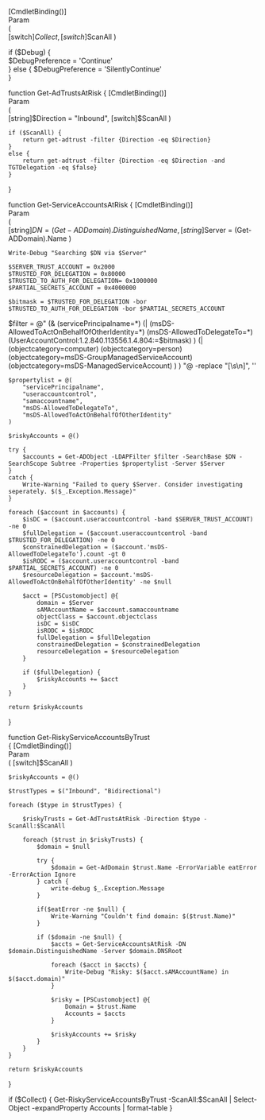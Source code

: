[CmdletBinding()]  
Param  
(  
    [switch]$Collect, 
    [switch]$ScanAll 
) 
 
if ($Debug) {  
    $DebugPreference = 'Continue'  
} 
else { 
    $DebugPreference = 'SilentlyContinue'  
} 

function Get-AdTrustsAtRisk 
{ 
    [CmdletBinding()]  
    Param  
    (  
        [string]$Direction = "Inbound", 
        [switch]$ScanAll 
    ) 
 
    if ($ScanAll) { 
        return get-adtrust -filter {Direction -eq $Direction} 
    } 
    else { 
        return get-adtrust -filter {Direction -eq $Direction -and TGTDelegation -eq $false} 
    } 
} 
 
function Get-ServiceAccountsAtRisk 
{ 
    [CmdletBinding()]  
    Param  
    (  
        [string]$DN = (Get-ADDomain).DistinguishedName, 
        [string]$Server = (Get-ADDomain).Name 
    ) 
 
    Write-Debug "Searching $DN via $Server" 
 
    $SERVER_TRUST_ACCOUNT = 0x2000  
    $TRUSTED_FOR_DELEGATION = 0x80000  
    $TRUSTED_TO_AUTH_FOR_DELEGATION= 0x1000000  
    $PARTIAL_SECRETS_ACCOUNT = 0x4000000    
 
    $bitmask = $TRUSTED_FOR_DELEGATION -bor $TRUSTED_TO_AUTH_FOR_DELEGATION -bor $PARTIAL_SECRETS_ACCOUNT  
  
$filter = @"  
(& 
  (servicePrincipalname=*) 
  (| 
    (msDS-AllowedToActOnBehalfOfOtherIdentity=*) 
    (msDS-AllowedToDelegateTo=*) 
    (UserAccountControl:1.2.840.113556.1.4.804:=$bitmask) 
  ) 
  (| 
    (objectcategory=computer) 
    (objectcategory=person) 
    (objectcategory=msDS-GroupManagedServiceAccount) 
    (objectcategory=msDS-ManagedServiceAccount) 
  ) 
) 
"@ -replace "[\s\n]", ''  
  
    $propertylist = @(  
        "servicePrincipalname",   
        "useraccountcontrol",   
        "samaccountname",   
        "msDS-AllowedToDelegateTo",   
        "msDS-AllowedToActOnBehalfOfOtherIdentity"  
    )  
 
    $riskyAccounts = @() 
 
    try { 
        $accounts = Get-ADObject -LDAPFilter $filter -SearchBase $DN -SearchScope Subtree -Properties $propertylist -Server $Server 
    } 
    catch { 
        Write-Warning "Failed to query $Server. Consider investigating seperately. $($_.Exception.Message)" 
    } 
              
    foreach ($account in $accounts) {  
        $isDC = ($account.useraccountcontrol -band $SERVER_TRUST_ACCOUNT) -ne 0  
        $fullDelegation = ($account.useraccountcontrol -band $TRUSTED_FOR_DELEGATION) -ne 0  
        $constrainedDelegation = ($account.'msDS-AllowedToDelegateTo').count -gt 0  
        $isRODC = ($account.useraccountcontrol -band $PARTIAL_SECRETS_ACCOUNT) -ne 0  
        $resourceDelegation = $account.'msDS-AllowedToActOnBehalfOfOtherIdentity' -ne $null  
      
        $acct = [PSCustomobject] @{  
            domain = $Server 
            sAMAccountName = $account.samaccountname  
            objectClass = $account.objectclass          
            isDC = $isDC  
            isRODC = $isRODC  
            fullDelegation = $fullDelegation  
            constrainedDelegation = $constrainedDelegation  
            resourceDelegation = $resourceDelegation  
        }  
 
        if ($fullDelegation) {  
            $riskyAccounts += $acct    
        } 
    }  
 
    return $riskyAccounts 
} 
 
function Get-RiskyServiceAccountsByTrust  
{ 
    [CmdletBinding()]  
    Param  
    ( 
        [switch]$ScanAll 
    ) 
     
    $riskyAccounts = @() 
 
    $trustTypes = $("Inbound", "Bidirectional") 
 
    foreach ($type in $trustTypes) { 
 
        $riskyTrusts = Get-AdTrustsAtRisk -Direction $type -ScanAll:$ScanAll 
 
        foreach ($trust in $riskyTrusts) { 
            $domain = $null 
     
            try { 
                $domain = Get-AdDomain $trust.Name -ErrorVariable eatError -ErrorAction Ignore 
            } catch { 
                write-debug $_.Exception.Message 
            } 
 
            if($eatError -ne $null) { 
                Write-Warning "Couldn't find domain: $($trust.Name)" 
            } 
 
            if ($domain -ne $null) { 
                $accts = Get-ServiceAccountsAtRisk -DN $domain.DistinguishedName -Server $domain.DNSRoot 
 
                foreach ($acct in $accts) { 
                    Write-Debug "Risky: $($acct.sAMAccountName) in $($acct.domain)" 
                }             
 
                $risky = [PSCustomobject] @{  
                    Domain = $trust.Name 
                    Accounts = $accts 
                } 
 
                $riskyAccounts += $risky 
            } 
        } 
    } 
 
    return $riskyAccounts 
} 
 
if ($Collect) { 
   Get-RiskyServiceAccountsByTrust -ScanAll:$ScanAll | Select-Object -expandProperty Accounts | format-table 
}